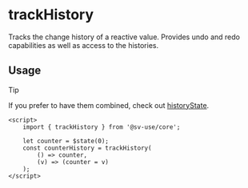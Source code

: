 # trackHistory

Tracks the change history of a reactive value. Provides undo and redo
capabilities as well as access to the histories.

## Usage

> [!TIP]
> If you prefer to have them combined, check out [historyState](/sv-use/docs/core/states/history-state).

```svelte
<script>
	import { trackHistory } from '@sv-use/core';

	let counter = $state(0);
	const counterHistory = trackHistory(
		() => counter,
		(v) => (counter = v)
	);
</script>
```
